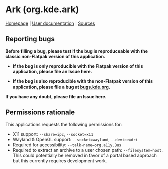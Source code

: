 # Ark (org.kde.ark)

[Homepage](https://kde.org/applications/en/utilities/org.kde.ark) |
[User documentation](https://userbase.kde.org/Ark) |
[Sources](https://invent.kde.org/utilities/ark)

## Reporting bugs

**Before filling a bug, please test if the bug is reproduceable with the
classic non-Flatpak version of this application.**

* **If the bug is only reproducible with the Flatpak version of this application,
please file an Issue here.**

* **If the bug is also reproducible with the non-Flatpak version of this
application, please file a bug at [bugs.kde.org](https://bugs.kde.org).**

**If you have any doubt, please file an Issue here.**

## Permissions rationale

This applications requests the following permissions for:

  * X11 support: `--share=ipc`, `--socket=x11`
  * Wayland & OpenGL support: `--socket=wayland`, `--device=dri`
  * Required for accessibility: `--talk-name=org.a11y.Bus`
  * Required to extract an archive to a user chosen path: `--filesystem=host`.
   This could potentially be removed in favor of a portal based approach but
   this currently requires development work.
